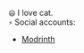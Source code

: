 `😄` I love cat.  
`⚡` Social accounts:  
- [Modrinth](https://modrinth.com/user/Calvinson)  

<!---
CalvinDeVinson/CalvinDeVinson is a ✨ special ✨ repository because its `README.md` (this file) appears on your GitHub profile.
You can click the Preview link to take a look at your changes.
--->
